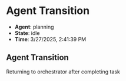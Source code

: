 # Agent Transition

- **Agent**: planning
- **State**: idle
- **Time**: 3/27/2025, 2:41:39 PM

## Agent Transition

Returning to orchestrator after completing task

